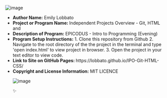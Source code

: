 ![image](https://user-images.githubusercontent.com/72839849/99744030-bdea4600-2a8b-11eb-8bb0-5994cdd64ecb.png)

<ul>
  <li><strong> Author Name:</strong> Emily Lobbato <br></li>
 <li><strong> Project or Program Name: </strong></strong>Independent Projects Overview - Git, HTML and <br></li>
 <li><strong> Description of Program:</strong> EPICODUS - Intro to Programming (Evening) <br></li>
 <li><strong> Program Setup Instructions:</strong> 1. Clone this repository from Github 2. Navigate to the root directory of the the project in the terminal and type 'open index.html' to view project in browser. 3. Open the project in your text editor to view code. <br></li>
 <li><strong> Link to Site on GitHub Pages: </strong> https://lobbato.github.io/IPO-Git-HTML-CSS/ <br> </li>
 <li><strong> Copyright and License Information:</strong> MIT LICENCE <br></li>
 </p>

 
 
![image](https://user-images.githubusercontent.com/72839849/99744723-179f4000-2a8d-11eb-92f5-810bdd23fb07.png)


:sparkles:
